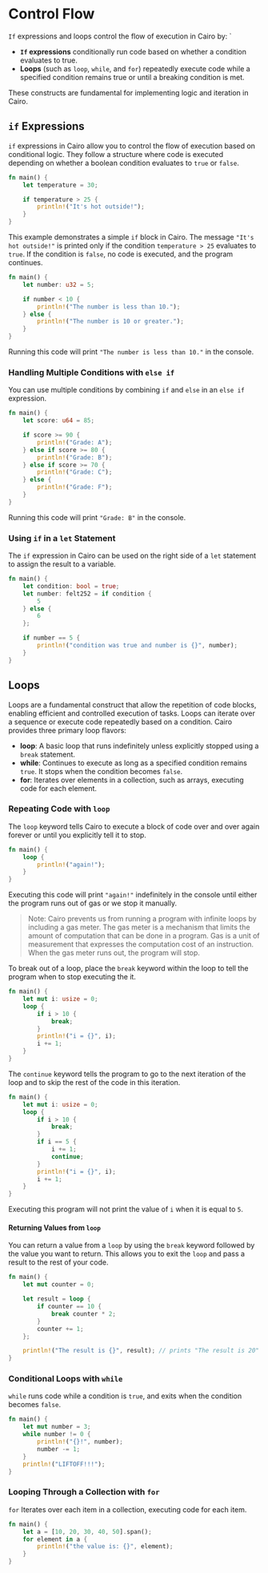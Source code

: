 # Control Flow

`If` expressions and loops control the flow of execution in Cairo by:
`

- **`If` expressions** conditionally run code based on whether a condition evaluates to true.
- **Loops** (such as `loop`, `while`, and `for`) repeatedly execute code while a specified condition remains true or until a breaking condition is met.

These constructs are fundamental for implementing logic and iteration in Cairo.

## `if` Expressions

`if` expressions in Cairo allow you to control the flow of execution based on conditional logic. They follow a structure where code is executed depending on whether a boolean condition evaluates to `true` or `false`.

```rust
fn main() {
    let temperature = 30;

    if temperature > 25 {
        println!("It's hot outside!");
    }
}
```

This example demonstrates a simple `if` block in Cairo. The message `"It's hot outside!"` is printed only if the condition `temperature > 25` evaluates to `true`. If the condition is `false`, no code is executed, and the program continues.

```rust
fn main() {
    let number: u32 = 5;

    if number < 10 {
        println!("The number is less than 10.");
    } else {
        println!("The number is 10 or greater.");
    }
}
```

Running this code will print `"The number is less than 10."` in the console.

### Handling Multiple Conditions with `else if`

You can use multiple conditions by combining `if` and `else` in an `else if` expression.

```rust
fn main() {
    let score: u64 = 85;

    if score >= 90 {
        println!("Grade: A");
    } else if score >= 80 {
        println!("Grade: B");
    } else if score >= 70 {
        println!("Grade: C");
    } else {
        println!("Grade: F");
    }
}
```

Running this code will print `"Grade: B"` in the console.

### Using `if` in a `let` Statement

The `if` expression in Cairo can be used on the right side of a `let` statement to assign the result to a variable.

```rust
fn main() {
    let condition: bool = true;
    let number: felt252 = if condition {
        5
    } else {
        6
    };

    if number == 5 {
        println!("condition was true and number is {}", number);
    }
}
```

## Loops

Loops are a fundamental construct that allow the repetition of code blocks, enabling efficient and controlled execution of tasks. Loops can iterate over a sequence or execute code repeatedly based on a condition. Cairo provides three primary loop flavors:

- **loop**: A basic loop that runs indefinitely unless explicitly stopped using a `break` statement.
- **while**: Continues to execute as long as a specified condition remains `true`. It stops when the condition becomes `false`.
- **for**: Iterates over elements in a collection, such as arrays, executing code for each element.

### Repeating Code with `loop`

The `loop` keyword tells Cairo to execute a block of code over and over again forever or until you explicitly tell it to stop.

```rust
fn main() {
    loop {
        println!("again!");
    }
}
```

Executing this code will print `"again!"` indefinitely in the console until either the program runs out of gas or we stop it manually.

> Note: Cairo prevents us from running a program with infinite loops by including a gas meter. The gas meter is a mechanism that limits the amount of computation that can be done in a program. Gas is a unit of measurement that expresses the computation cost of an instruction. When the gas meter runs out, the program will stop.

To break out of a loop, place the `break` keyword within the loop to tell the program when to stop executing the it.

```rust
fn main() {
    let mut i: usize = 0;
    loop {
        if i > 10 {
            break;
        }
        println!("i = {}", i);
        i += 1;
    }
}
```

The `continue` keyword tells the program to go to the next iteration of the loop and to skip the rest of the code in this iteration.

```rust
fn main() {
    let mut i: usize = 0;
    loop {
        if i > 10 {
            break;
        }
        if i == 5 {
            i += 1;
            continue;
        }
        println!("i = {}", i);
        i += 1;
    }
}
```

Executing this program will not print the value of `i` when it is equal to `5`.

#### Returning Values from `loop`

You can return a value from a `loop` by using the `break` keyword followed by the value you want to return. This allows you to exit the `loop` and pass a result to the rest of your code.

```rust
fn main() {
    let mut counter = 0;

    let result = loop {
        if counter == 10 {
            break counter * 2;
        }
        counter += 1;
    };

    println!("The result is {}", result); // prints "The result is 20"
}
```

### Conditional Loops with `while`

`while` runs code while a condition is `true`, and exits when the condition becomes `false`.

```rust
fn main() {
    let mut number = 3;
    while number != 0 {
        println!("{}!", number);
        number -= 1;
    }
    println!("LIFTOFF!!!");
}
```

### Looping Through a Collection with `for`

`for` Iterates over each item in a collection, executing code for each item.

```rust
fn main() {
    let a = [10, 20, 30, 40, 50].span();
    for element in a {
        println!("the value is: {}", element);
    }
}
```

